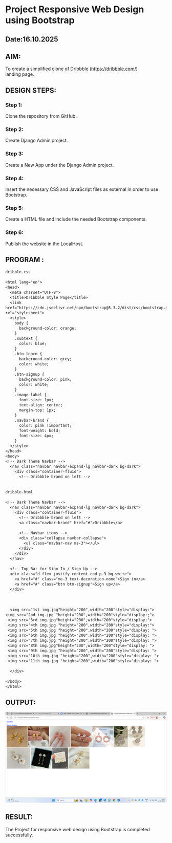 # Project Responsive Web Design using Bootstrap
## Date:16.10.2025

## AIM:
To create a simplified clone of Dribbble (https://dribbble.com/) landing page.


## DESIGN STEPS:

### Step 1:
Clone the repository from GitHub.

### Step 2:
Create Django Admin project.

### Step 3:
Create a New App under the Django Admin project.

### Step 4:
Insert the necessary CSS and JavaScript files as external in order to use Bootstrap.

### Step 5:
Create a HTML file and include the needed Bootstrap components.

### Step 6:
Publish the website in the LocalHost.

## PROGRAM :
```
dribble.css

<html lang="en">
<head>
  <meta charset="UTF-8">
  <title>Dribbble Style Page</title>
  <link href="https://cdn.jsdelivr.net/npm/bootstrap@5.3.2/dist/css/bootstrap.min.css" rel="stylesheet">
  <style>
    body {
      background-color: orange;
    }
    .subtext {
      color: blue;
    }
    .btn-learn {
      background-color: grey;
      color: white;
    }
    .btn-signup {
      background-color: pink;
      color: white;
    }
    .image-label {
      font-size: 1px;
      text-align: center;
      margin-top: 1px;
    }
    .navbar-brand {
      color: pink !important;
      font-weight: bold;
      font-size: 4px;
    }
  </style>
</head>
<body>
<!-- Dark Theme Navbar -->
  <nav class="navbar navbar-expand-lg navbar-dark bg-dark">
    <div class="container-fluid">
      <!-- Dribbble brand on left -->


dribble.html

<!-- Dark Theme Navbar -->
  <nav class="navbar navbar-expand-lg navbar-dark bg-dark">
    <div class="container-fluid">
      <!-- Dribbble brand on left -->
      <a class="navbar-brand" href="#">Dribbble</a>

      <!-- Navbar items -->
      <div class="collapse navbar-collapse">
        <ul class="navbar-nav ms-3"></ul>
      </div>
    </div>
  </nav>

  <!-- Top Bar for Sign In / Sign Up -->
  <div class="d-flex justify-content-end p-3 bg-white">
    <a href="#" class="me-3 text-decoration-none">Sign in</a>
    <a href="#" class="btn btn-signup">Sign up</a>
  </div>

 

  <img src="1st img.jpg"height="200",width="200"style="display:">
<img src="2nd img.jpg "height="200",width="200"style="display:;">
 <img src="3rd img.jpg"height="200",width="200"style="display:">
 <img src="4th img.jpg "height="200",width="200"style="display:">
 <img src="5th img.jpg "height="200",width="200"style="display: ">
 <img src="6th img.jpg "height="200",width="200"style="display: ">
 <img src="7th img.jpg "height="200",width="200"style="display: ">
 <img src="8th img.jpg"height="200",width="200"style="display: ">
 <img src="9th img.jpg "height="200",width="200"style="display: ">
 <img src="10th img.jpg "height="200",width="200"style="display: ">
 <img src="11th img.jpg "height="200",width="200"style="display: ">
      
  </div>

</body>
</html>
```

## OUTPUT:
![alt text](<Screenshot (67).png>)

## RESULT:
The Project for responsive web design using Bootstrap is completed successfully.
